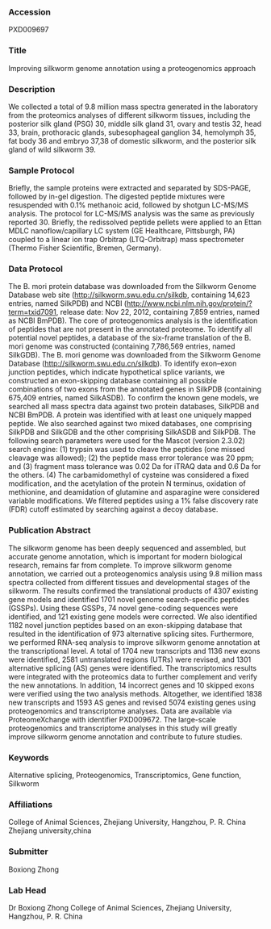 ### Accession
PXD009697

### Title
Improving silkworm genome annotation using a proteogenomics approach

### Description
We collected a total of 9.8 million mass spectra generated in the laboratory from the proteomics analyses of different silkworm tissues, including the posterior silk gland (PSG) 30, middle silk gland 31, ovary and testis 32, head 33, brain, prothoracic glands, subesophageal ganglion 34, hemolymph 35, fat body 36 and embryo 37,38 of domestic silkworm, and the posterior silk gland of wild silkworm 39.

### Sample Protocol
Briefly, the sample proteins were extracted and separated by SDS-PAGE, followed by in-gel digestion. The digested peptide mixtures were resuspended with 0.1% methanoic acid, followed by shotgun LC-MS/MS analysis. The protocol for LC-MS/MS analysis was the same as previously reported 30. Briefly, the redissolved peptide pellets were applied to an Ettan MDLC nanoflow/capillary LC system (GE Healthcare, Pittsburgh, PA) coupled to a linear ion trap Orbitrap (LTQ-Orbitrap) mass spectrometer (Thermo Fisher Scientific, Bremen, Germany).

### Data Protocol
The B. mori protein database was downloaded from the Silkworm Genome Database web site (http://silkworm.swu.edu.cn/silkdb, containing 14,623 entries, named SilkPDB) and NCBI (http://www.ncbi.nlm.nih.gov/protein/?term=txid7091, release date: Nov 22, 2012, containing 7,859 entries, named as NCBI BmPDB). The core of proteogenomics analysis is the identification of peptides that are not present in the annotated proteome. To identify all potential novel peptides, a database of the six-frame translation of the B. mori genome was constructed (containing 7,786,569 entries, named SilkGDB). The B. mori genome was downloaded from the Silkworm Genome Database (http://silkworm.swu.edu.cn/silkdb). To identify exon–exon junction peptides, which indicate hypothetical splice variants, we constructed an exon-skipping database containing all possible combinations of two exons from the annotated genes in SilkPDB (containing 675,409 entries, named SilkASDB). To confirm the known gene models, we searched all mass spectra data against two protein databases, SilkPDB and NCBI BmPDB. A protein was identified with at least one uniquely mapped peptide. We also searched against two mixed databases, one comprising SilkPDB and SilkGDB and the other comprising SilkASDB and SilkPDB. The following search parameters were used for the Mascot (version 2.3.02) search engine: (1) trypsin was used to cleave the peptides (one missed cleavage was allowed); (2) the peptide mass error tolerance was 20 ppm; and (3) fragment mass tolerance was 0.02 Da for iTRAQ data and 0.6 Da for the others. (4) The carbamidomethyl of cysteine was considered a fixed modification, and the acetylation of the protein N terminus, oxidation of methionine, and deamidation of glutamine and asparagine were considered variable modifications. We filtered peptides using a 1% false discovery rate (FDR) cutoff estimated by searching against a decoy database.

### Publication Abstract
The silkworm genome has been deeply sequenced and assembled, but accurate genome annotation, which is important for modern biological research, remains far from complete. To improve silkworm genome annotation, we carried out a proteogenomics analysis using 9.8 million mass spectra collected from different tissues and developmental stages of the silkworm. The results confirmed the translational products of 4307 existing gene models and identified 1701 novel genome search-specific peptides (GSSPs). Using these GSSPs, 74 novel gene-coding sequences were identified, and 121 existing gene models were corrected. We also identified 1182 novel junction peptides based on an exon-skipping database that resulted in the identification of 973 alternative splicing sites. Furthermore, we performed RNA-seq analysis to improve silkworm genome annotation at the transcriptional level. A total of 1704 new transcripts and 1136 new exons were identified, 2581 untranslated regions (UTRs) were revised, and 1301 alternative splicing (AS) genes were identified. The transcriptomics results were integrated with the proteomics data to further complement and verify the new annotations. In addition, 14 incorrect genes and 10 skipped exons were verified using the two analysis methods. Altogether, we identified 1838 new transcripts and 1593 AS genes and revised 5074 existing genes using proteogenomics and transcriptome analyses. Data are available via ProteomeXchange with identifier PXD009672. The large-scale proteogenomics and transcriptome analyses in this study will greatly improve silkworm genome annotation and contribute to future studies.

### Keywords
Alternative splicing, Proteogenomics, Transcriptomics, Gene function, Silkworm

### Affiliations
College of Animal Sciences, Zhejiang University, Hangzhou, P. R. China
Zhejiang university,china

### Submitter
Boxiong Zhong

### Lab Head
Dr Boxiong Zhong
College of Animal Sciences, Zhejiang University, Hangzhou, P. R. China


